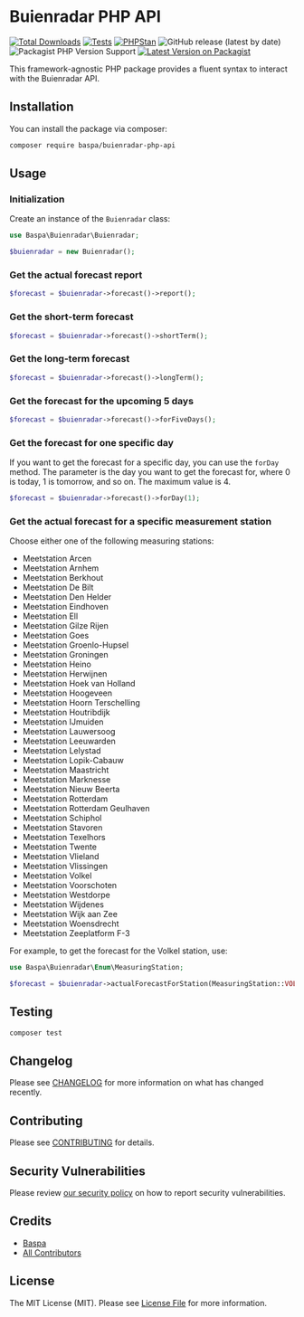 # Buienradar PHP API

[![Total Downloads](https://img.shields.io/packagist/dt/baspa/buienradar-php-api.svg?style=flat-square)](https://packagist.org/packages/baspa/buienradar-php-api)
[![Tests](https://github.com/baspa/buienradar-php-api/actions/workflows/run-tests.yml/badge.svg?branch=main)](https://github.com/baspa/buienradar-php-api/actions/workflows/run-tests.yml)
[![PHPStan](https://github.com/baspa/buienradar-php-api/actions/workflows/phpstan.yml/badge.svg?branch=main)](https://github.com/baspa/buienradar-php-api/actions/workflows/phpstan.yml)
![GitHub release (latest by date)](https://img.shields.io/github/v/release/baspa/buienradar-php-api)
![Packagist PHP Version Support](https://img.shields.io/packagist/php-v/baspa/buienradar-php-api)
[![Latest Version on Packagist](https://img.shields.io/packagist/v/baspa/buienradar-php-api.svg?style=flat-square)](https://packagist.org/packages/baspa/buienradar-php-api)

This framework-agnostic PHP package provides a fluent syntax to interact with the Buienradar API.

## Installation

You can install the package via composer:

```bash
composer require baspa/buienradar-php-api
```

## Usage

### Initialization

Create an instance of the `Buienradar` class:

```php
use Baspa\Buienradar\Buienradar;

$buienradar = new Buienradar();
```

### Get the actual forecast report

```php
$forecast = $buienradar->forecast()->report();
```

### Get the short-term forecast

```php
$forecast = $buienradar->forecast()->shortTerm();
```

### Get the long-term forecast

```php
$forecast = $buienradar->forecast()->longTerm();
```

### Get the forecast for the upcoming 5 days

```php
$forecast = $buienradar->forecast()->forFiveDays();
```

### Get the forecast for one specific day

If you want to get the forecast for a specific day, you can use the `forDay` method. The parameter is the day you want to get the forecast for, where 0 is today, 1 is tomorrow, and so on. The maximum value is 4.

```php
$forecast = $buienradar->forecast()->forDay(1);
```

### Get the actual forecast for a specific measurement station

Choose either one of the following measuring stations:

-   Meetstation Arcen
-   Meetstation Arnhem
-   Meetstation Berkhout
-   Meetstation De Bilt
-   Meetstation Den Helder
-   Meetstation Eindhoven
-   Meetstation Ell
-   Meetstation Gilze Rijen
-   Meetstation Goes
-   Meetstation Groenlo-Hupsel
-   Meetstation Groningen
-   Meetstation Heino
-   Meetstation Herwijnen
-   Meetstation Hoek van Holland
-   Meetstation Hoogeveen
-   Meetstation Hoorn Terschelling
-   Meetstation Houtribdijk
-   Meetstation IJmuiden
-   Meetstation Lauwersoog
-   Meetstation Leeuwarden
-   Meetstation Lelystad
-   Meetstation Lopik-Cabauw
-   Meetstation Maastricht
-   Meetstation Marknesse
-   Meetstation Nieuw Beerta
-   Meetstation Rotterdam
-   Meetstation Rotterdam Geulhaven
-   Meetstation Schiphol
-   Meetstation Stavoren
-   Meetstation Texelhors
-   Meetstation Twente
-   Meetstation Vlieland
-   Meetstation Vlissingen
-   Meetstation Volkel
-   Meetstation Voorschoten
-   Meetstation Westdorpe
-   Meetstation Wijdenes
-   Meetstation Wijk aan Zee
-   Meetstation Woensdrecht
-   Meetstation Zeeplatform F-3

For example, to get the forecast for the Volkel station, use:

```php
use Baspa\Buienradar\Enum\MeasuringStation;

$forecast = $buienradar->actualForecastForStation(MeasuringStation::VOLKEL);
```

## Testing

```bash
composer test
```

## Changelog

Please see [CHANGELOG](CHANGELOG.md) for more information on what has changed recently.

## Contributing

Please see [CONTRIBUTING](https://github.com/spatie/.github/blob/main/CONTRIBUTING.md) for details.

## Security Vulnerabilities

Please review [our security policy](../../security/policy) on how to report security vulnerabilities.

## Credits

-   [Baspa](https://github.com/Baspa)
-   [All Contributors](../../contributors)

## License

The MIT License (MIT). Please see [License File](LICENSE.md) for more information.
